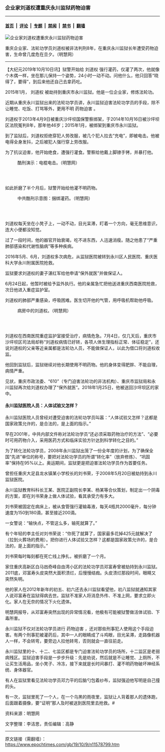 ### 企业家刘道权遭重庆永川监狱药物迫害

---

#### [首页](../../../..?n11578799) &nbsp;|&nbsp; [评论](../../../../../epoch-comment?n11578799) &nbsp;|&nbsp; [专题](../../../../../epoch-special?n11578799) &nbsp;|&nbsp; [禁闻](../../../../../epoch-news?n11578799) &nbsp;|&nbsp; [禁书](../../../../../books?n11578799) &nbsp;|&nbsp; [翻墙](https://github.com/gfw-breaker/nogfw/blob/master/README.md?n11578799)


<div><img alt="企业家刘道权遭重庆永川监狱药物迫害" class="attachment-djy_600_400 size-djy_600_400 wp-post-image" src="https://i.epochtimes.com/assets/uploads/2019/10/11-3-600x400.jpg"/>
<div class="caption">
 <p>
  重庆企业家、法轮功学员刘道权被非法判刑8年，在重庆永川监狱长年遭受药物迫害，生命曾几度危在旦夕。（明慧网）
 </p>
</div></div><hr/><div class="post_content" id="artbody" itemprop="articleBody">
 <!-- article content begin -->
 <p>
  【大纪元2019年10月10日讯】狱警开始给
  <ok href="https://www.epochtimes.com/gb/tag/%E5%88%98%E9%81%93%E6%9D%83.html">
   刘道权
  </ok>
  强行灌药，仅灌了两次，他就像个木偶一样，坐在那儿保持一个姿势，24小时一动不动。问他什么，他只回答“晓得了，要得”，到后来他还自己去拿药吃。
 </p>
 <p>
  2015年1月，
  <ok href="https://www.epochtimes.com/gb/tag/%E5%88%98%E9%81%93%E6%9D%83.html">
   刘道权
  </ok>
  被劫持到重庆市永川监狱。他是一位企业家，修炼法轮功。
 </p>
 <p>
  近期从重庆永川监狱出来的法轮功学员讲，永川监狱迫害法轮功学员的手段，除不让睡觉、吃饭、打骂等外，更用不明
  <ok href="https://www.epochtimes.com/gb/tag/%E8%8D%AF%E7%89%A9%E8%BF%AB%E5%AE%B3.html">
   药物迫害
  </ok>
  。
 </p>
 <p>
  刘道权于2013年4月9日被重庆沙坪坝国保警察绑架，于2014年10月16日被沙坪坝区法院冤判8年，那年他46岁；2015年1月，被绑架到重庆市永川监狱。
 </p>
 <p>
  到了监狱后，刘道权拒绝穿犯人劳改服，被几个犯人拉去“充电”，即被电击。他被电得全身发抖，之后被犯人强行穿上劳改服。
 </p>
 <p>
  为了抗议迫害，他开始绝食，遭强行灌食。警察给他戴上脚镣手铐，并暴打他。
 </p>
 <figure aria-describedby="caption-attachment-11578886" class="wp-caption aligncenter" id="attachment_11578886" style="width: 265px">
  <ok href="https://i.epochtimes.com/assets/uploads/2019/10/2010-6-5-minghui-persecution-194948-3.jpg" target="_blank">
   <img alt="" class="wp-image-11578886" src="https://i.epochtimes.com/assets/uploads/2019/10/2010-6-5-minghui-persecution-194948-3.jpg"/>
  </ok>
  <br/><figcaption class="wp-caption-text" id="caption-attachment-11578886">
   酷刑演示：电棍电击。（明慧网）
  </figcaption><br/>
 </figure><br/>
 <p>
  如此折磨了半个月后，狱警开始给他灌不明药物。
 </p>
 <figure aria-describedby="caption-attachment-11578899" class="wp-caption aligncenter" id="attachment_11578899" style="width: 302px">
  <ok href="https://i.epochtimes.com/assets/uploads/2019/10/2019-3-24-mh-kuxing23-f.jpg" target="_blank">
   <img alt="" class="wp-image-11578899" src="https://i.epochtimes.com/assets/uploads/2019/10/2019-3-24-mh-kuxing23-f.jpg"/>
  </ok>
  <br/><figcaption class="wp-caption-text" id="caption-attachment-11578899">
   中共酷刑示意图：捆绑灌药。（明慧网）
  </figcaption><br/>
 </figure><br/>
 <p>
  刘道权每天坐在小凳子上，一动不动，目光呆滞，盯着一个方向，毫无思维意识，连大小便都没知觉。
 </p>
 <p>
  过了一段时间，他的器官开始衰竭，吃不进东西，人迅速消瘦。随之他患了“严重肺部感染和代谢性脑病”等多种疾病。
 </p>
 <p>
  2016年5月、6月，刘道权多次病危，从监狱医院被转到永川区人民医院、重庆医科大学永川附属医院抢救。
 </p>
 <p>
  监狱要求刘道权的妻子湛红军给他申请“保外就医”并做保证人。
 </p>
 <p>
  6月24日起，他暂时被给予监外执行。他的亲属急忙把他送进重庆西南医院抢救，次日他进入重症监护室。
 </p>
 <p>
  刘道权的肺部严重感染，呼吸困难。医生切开他的气管，用呼吸机帮助他呼吸。
 </p>
 <figure aria-describedby="caption-attachment-11578984" class="wp-caption aligncenter" id="attachment_11578984" style="width: 202px">
  <ok href="https://i.epochtimes.com/assets/uploads/2019/10/2016-7-13-minghui-chongqing-liudaoquan.png" target="_blank">
   <img alt="" class="wp-image-11578984" src="https://i.epochtimes.com/assets/uploads/2019/10/2016-7-13-minghui-chongqing-liudaoquan.png"/>
  </ok>
  <br/><figcaption class="wp-caption-text" id="caption-attachment-11578984">
   病房中的刘道权。（明慧网）
  </figcaption><br/>
 </figure><br/>
 <p>
  刘道权在西南医院重症监护室接受治疗，病情危急。7月4日，仅几天后，重庆市沙坪坝区司法局却称“刘道权病情已好转，各项人体生理指标正常、体征稳定”，还说刘道权的父亲等近亲属都是法轮功人员，不能做保证人，以此为借口将刘道权收监。
 </p>
 <p>
  他回到监狱后，监狱继续对他长期使用不明药物。他的身体变得肥胖、不能自理，病情严重。
 </p>
 <p>
  见状，重庆市政法委、“610”（专门迫害法轮功的非法机构）、重庆市监狱局和永川监狱再次给刘道权办理了“保外就医”。2018年1月25日，他被送回沙坪坝区的家中。
 </p>
 <h4>
  永川监狱医院人员：人体试验又怎样？
 </h4>
 <p>
  永川监狱医院人员曾经对遭受迫害的法轮功学员叫嚣：“人体试验又怎样？这都是国家政策允许的，是合法的，是上面的指示。”
 </p>
 <p>
  早在2001年，中共内部文件称对法轮功学员“还必须采取药物治疗的方法”、“必要时可用药物介入，采用医药方式和临床实验方针达到科学转化之目的。”
 </p>
 <p>
  为了转化法轮功学员，2008年永川监狱出笼了一份全年度的计划，为了确保全国“先进”单位的称号，要把对法轮功学员的所谓“转化率”（放弃修炼）、“巩固率”保持在95%以上。奥运期间，监狱更是把迫害法轮功学员作为首要任务。
 </p>
 <p>
  曾担任重庆大足县龙水镇某小学校长的刘书荣，于2008年5月20日被劫持到永川监狱医院。
 </p>
 <p>
  永川监狱教育科科长王某、医院正副院长李某、杨某等合伙策划，制定出一个阴毒的方案，即在刘书荣身上做人体试验，看其承受力有多大。
 </p>
 <p>
  刘书荣被固定在病床上，被从食管强行灌输毒液，每天4瓶共2000毫升，每分钟速度为150到180滴，甚至接近200滴。
 </p>
 <p>
  一女警说：“输快点，不管这么多，输死就算了。”
 </p>
 <p>
  有个年轻的李主任对刘书荣说：“你死了就算了，国家最多花掉425元就解决了（拉到火葬场的费用）。把你进行人体试验又怎样？这都是国家政策允许的，是合法的，是上面的指示。”
 </p>
 <p>
  刘书荣每时每刻都在死亡线上挣扎，被折磨了一个月。
 </p>
 <p>
  家住重庆高新区白马凼奇峰自由湾小区的法轮功学员邓富寿曾被劫持到永川监狱。2011底，邓富寿头皮突然大面积溃烂，后慢慢结痂。头皮溃烂那段时间，眼睛又突然失明。
 </p>
 <p>
  他的家人在2012年新年的初五、初六还去永川监狱看望他，初八监狱就通知其家人说邓富寿在监狱得病去世。监狱不准家人将消息外传、不准上网，要求立即火化。家人在无奈的情况下火化遗体。
 </p>
 <p>
  明慧网报导，从邓富寿突然出现的异常情况看，他极有可能被狱警做活体试验、下毒所害。
 </p>
 <p>
  永川监狱不仅对法轮功学员进行
  <ok href="https://www.epochtimes.com/gb/tag/%E8%8D%AF%E7%89%A9%E8%BF%AB%E5%AE%B3.html">
   药物迫害
  </ok>
  ，还对那些刑事犯人使用这个手段迫害。有两个刑事犯被灌药后，其中一人的眼睛成了斗鸡眼，目光呆滞，走路像机器人一样，不会转弯，要旁边人拉他转弯，否则就会一直往前走。
 </p>
 <p>
  永川监狱里的十、十二、七监区都是专门迫害法轮功学员的场所，十二监区是老弱病残区。监狱迫害手段是一步步升级：先是劝说，然后就是不让睡觉、上厕所，不让买生活用品，坐小凳子、冷冻，接下来就是长时间暴打、灌不明药物破坏神经系统、身体器官。
 </p>
 <p>
  有人在监狱里看见法轮功学员邓力平的后脑勺包着纱布，监狱强迫他写明是自己撞的头。
 </p>
 <p>
  有一次，监狱里死了一个人，在一个乌黑的雨夜里，监狱让人背着那人的遗体跑，后面跟着摄像，要“证明”那人及时被送到医院里去抢救。#
 </p>
 <p>
  资料来源：明慧网
 </p>
 <p>
  文字整理：李洁思，责任编辑：高静
 </p>
 <!-- article content end -->
 <div id="below_article_ad">
 </div>
</div>


---

原文链接（需翻墙）：https://www.epochtimes.com/gb/19/10/9/n11578799.htm